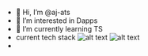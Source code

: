 - 👋 Hi, I’m @aj-ats
- 👀 I’m interested in Dapps
- 🌱 I’m currently learning TS
- current tech stack ![alt text](https://docs.chain.link/assets/icons/chainlink-logo.svg) ![alt text](https://www.mysql.com/common/logos/includes-mysql-88x31.png)
- 
